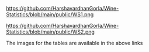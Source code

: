 https://github.com/HarshavardhanGorla/Wine-Statistics/blob/main/public/WS1.png

https://github.com/HarshavardhanGorla/Wine-Statistics/blob/main/public/WS2.png

The images for the tables are available in the above links

